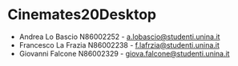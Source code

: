 # **Cinemates20Desktop**

- Andrea Lo Bascio N86002252 - a.lobascio@studenti.unina.it
- Francesco La Frazia N86002238 - f.lafrzia@studenti.unina.it
- Giovanni Falcone N86002329 - giova.falcone@studenti.unina.it
